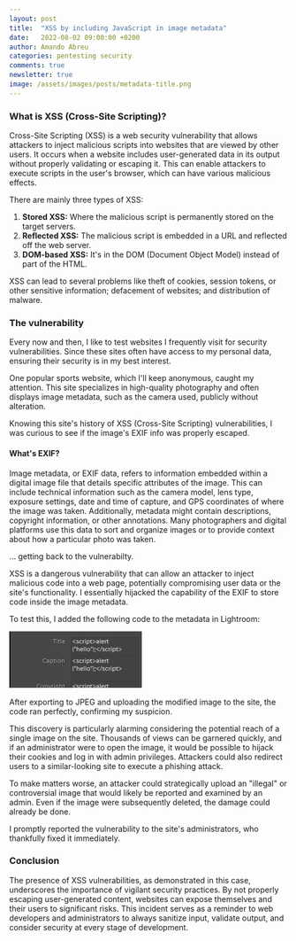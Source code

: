 ```yaml
---
layout: post
title:  "XSS by including JavaScript in image metadata"
date:   2022-08-02 09:00:00 +0200
author: Amando Abreu
categories: pentesting security
comments: true
newsletter: true
image: /assets/images/posts/metadata-title.png
---
```

### What is XSS (Cross-Site Scripting)?

Cross-Site Scripting (XSS) is a web security vulnerability that allows attackers to inject malicious scripts into websites that are viewed by other users. It occurs when a website includes user-generated data in its output without properly validating or escaping it. This can enable attackers to execute scripts in the user's browser, which can have various malicious effects.

There are mainly three types of XSS:
1. **Stored XSS:** Where the malicious script is permanently stored on the target servers.
2. **Reflected XSS:** The malicious script is embedded in a URL and reflected off the web server.
3. **DOM-based XSS:** It's in the DOM (Document Object Model) instead of part of the HTML.

XSS can lead to several problems like theft of cookies, session tokens, or other sensitive information; defacement of websites; and distribution of malware.

### The vulnerability

Every now and then, I like to test websites I frequently visit for security vulnerabilities. Since these sites often have access to my personal data, ensuring their security is in my best interest.

One popular sports website, which I'll keep anonymous, caught my attention. This site specializes in high-quality photography and often displays image metadata, such as the camera used, publicly without alteration.

Knowing this site's history of XSS (Cross-Site Scripting) vulnerabilities, I was curious to see if the image's EXIF info was properly escaped. 

#### What's EXIF?
Image metadata, or EXIF data, refers to information embedded within a digital image file that details specific attributes of the image. This can include technical information such as the camera model, lens type, exposure settings, date and time of capture, and GPS coordinates of where the image was taken. Additionally, metadata might contain descriptions, copyright information, or other annotations. Many photographers and digital platforms use this data to sort and organize images or to provide context about how a particular photo was taken.

... getting back to the vulnerabilty.

XSS is a dangerous vulnerability that can allow an attacker to inject malicious code into a web page, potentially compromising user data or the site's functionality. I essentially hijacked the capability of the EXIF to store code inside the image metadata.

To test this, I added the following code to the metadata in Lightroom:

![Metadata](/assets/images/posts/metadata-title.png "Metadata")

After exporting to JPEG and uploading the modified image to the site, the code ran perfectly, confirming my suspicion.

This discovery is particularly alarming considering the potential reach of a single image on the site. Thousands of views can be garnered quickly, and if an administrator were to open the image, it would be possible to hijack their cookies and log in with admin privileges. Attackers could also redirect users to a similar-looking site to execute a phishing attack.

To make matters worse, an attacker could strategically upload an "illegal" or controversial image that would likely be reported and examined by an admin. Even if the image were subsequently deleted, the damage could already be done.

I promptly reported the vulnerability to the site's administrators, who thankfully fixed it immediately.

### Conclusion

The presence of XSS vulnerabilities, as demonstrated in this case, underscores the importance of vigilant security practices. By not properly escaping user-generated content, websites can expose themselves and their users to significant risks. This incident serves as a reminder to web developers and administrators to always sanitize input, validate output, and consider security at every stage of development.
